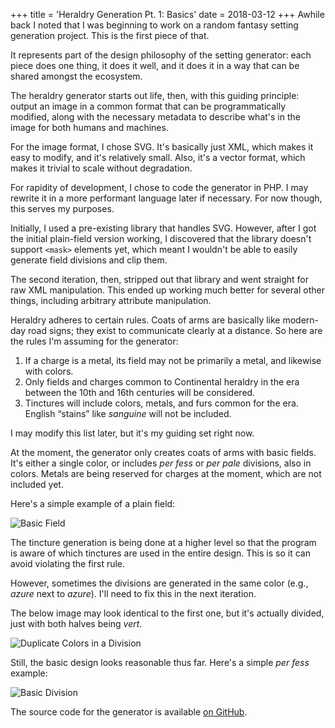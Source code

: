 +++
title = 'Heraldry Generation Pt. 1: Basics'
date = 2018-03-12
+++
Awhile back I noted that I was beginning to work on a random fantasy setting generation project. This is the first piece of that.

It represents part of the design philosophy of the setting generator: each piece does one thing, it does it well, and it does it in a way that can be shared amongst the ecosystem.

The heraldry generator starts out life, then, with this guiding principle: output an image in a common format that can be programmatically modified, along with the necessary metadata to describe what's in the image for both humans and machines.

For the image format, I chose SVG. It's basically just XML, which makes it easy to modify, and it's relatively small. Also, it's a vector format, which makes it trivial to scale without degradation.

For rapidity of development, I chose to code the generator in PHP. I may rewrite it in a more performant language later if necessary. For now though, this serves my purposes.

Initially, I used a pre-existing library that handles SVG. However, after I got the initial plain-field version working, I discovered that the library doesn't support `<mask>` elements yet, which meant I wouldn't be able to easily generate field divisions and clip them.

The second iteration, then, stripped out that library and went straight for raw XML manipulation. This ended up working much better for several other things, including arbitrary attribute manipulation.

Heraldry adheres to certain rules. Coats of arms are basically like modern-day road signs; they exist to communicate clearly at a distance. So here are the rules I'm assuming for the generator:

1. If a charge is a metal, its field may not be primarily a metal, and likewise with colors.
2. Only fields and charges common to Continental heraldry in the era between the 10th and 16th centuries will be considered.
3. Tinctures will include colors, metals, and furs common for the era. English “stains” like _sanguine_ will not be included.

I may modify this list later, but it's my guiding set right now.

At the moment, the generator only creates coats of arms with basic fields. It's either a single color, or includes _per fess_ or _per pale_ divisions, also in colors. Metals are being reserved for charges at the moment, which are not included yet.

Here's a simple example of a plain field:

![Basic Field](/heraldry-basic-field.svg)

The tincture generation is being done at a higher level so that the program is aware of which tinctures are used in the entire design. This is so it can avoid violating the first rule.

However, sometimes the divisions are generated in the same color (e.g., _azure_ next to _azure_). I'll need to fix this in the next iteration.

The below image may look identical to the first one, but it's actually divided, just with both halves being _vert_.

![Duplicate Colors in a Division](/heraldry-duplicate-colors.svg)

Still, the basic design looks reasonable thus far. Here's a simple _per fess_ example:

![Basic Division](/heraldry-basic-division.svg)

The source code for the generator is available [on GitHub](https://github.com/ironarachne/heraldry).
